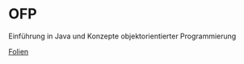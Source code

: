 # OFP
Einführung in Java und Konzepte objektorientierter Programmierung

[Folien](https://docs.google.com/presentation/d/1r9OLzfUrxUNXNJwr9GwBiCXbhdgud82TnXYPAuNnQtQ/edit?usp=sharing) 
